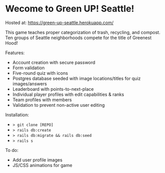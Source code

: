 # Wecome to Green UP! Seattle!
Hosted at: https://green-up-seattle.herokuapp.com/ 

This game teaches proper categorization of trash, recycling, and compost.
Ten groups of Seattle neighborhoods compete for the title of Greenest Hood!

Features:

* Account creation with secure password
* Form validation
* Five-round quiz with icons
* Postgres database seeded with image locations/titles for quiz images/answers
* Leaderboard with points-to-next-place
* Individual player profiles with edit capabilities & ranks
* Team profiles with members
* Validation to prevent non-active user editing

Installation:

* `> git clone [REPO]`
* `> rails db:create`
* `> rails db:migrate && rails db:seed`
* `> rails s`

To do:

* Add user profile images
* JS/CSS animations for game
